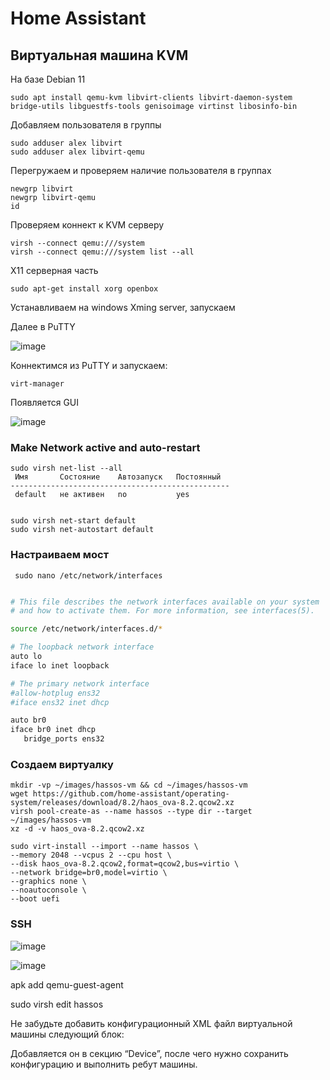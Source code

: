 # Home Assistant

## Виртуальная машина KVM

На базе Debian 11

```
sudo apt install qemu-kvm libvirt-clients libvirt-daemon-system bridge-utils libguestfs-tools genisoimage virtinst libosinfo-bin
```

Добавляем пользователя в группы
```
sudo adduser alex libvirt
sudo adduser alex libvirt-qemu
```

Перегружаем и проверяем наличие пользователя в группах
```
newgrp libvirt
newgrp libvirt-qemu
id
```

Проверяем коннект к KVM серверу
```
virsh --connect qemu:///system
virsh --connect qemu:///system list --all
```

X11 серверная часть
```
sudo apt-get install xorg openbox
```

Устанавливаем на windows Xming server, запускаем

Далее в PuTTY

![image](https://user-images.githubusercontent.com/13304485/176812289-9811ce94-f167-4565-94e0-64438bd94efd.png)

Коннектимся из PuTTY и запускаем:
```
virt-manager
```

Появляется GUI

![image](https://user-images.githubusercontent.com/13304485/176993391-0b46efa3-5be6-4ada-bce8-3ef5a3a53f81.png)

### Make Network active and auto-restart

```
sudo virsh net-list --all
 Имя       Состояние    Автозапуск   Постоянный
-------------------------------------------------
 default   не активен   no           yes


sudo virsh net-start default
sudo virsh net-autostart default
```

### Настраиваем мост
``` sudo nano /etc/network/interfaces```

```bash

# This file describes the network interfaces available on your system
# and how to activate them. For more information, see interfaces(5).

source /etc/network/interfaces.d/*

# The loopback network interface
auto lo
iface lo inet loopback

# The primary network interface
#allow-hotplug ens32
#iface ens32 inet dhcp

auto br0
iface br0 inet dhcp
   bridge_ports ens32

```

### Создаем виртуалку

```
mkdir -vp ~/images/hassos-vm && cd ~/images/hassos-vm
wget https://github.com/home-assistant/operating-system/releases/download/8.2/haos_ova-8.2.qcow2.xz
virsh pool-create-as --name hassos --type dir --target ~/images/hassos-vm
xz -d -v haos_ova-8.2.qcow2.xz
```

```
sudo virt-install --import --name hassos \
--memory 2048 --vcpus 2 --cpu host \
--disk haos_ova-8.2.qcow2,format=qcow2,bus=virtio \
--network bridge=br0,model=virtio \
--graphics none \
--noautoconsole \
--boot uefi
```

### SSH

![image](https://user-images.githubusercontent.com/13304485/177000877-e9fe1d8e-0dda-431d-9ab2-ed1e745d6af6.png)

![image](https://user-images.githubusercontent.com/13304485/177000951-747ee874-5a4e-418b-bd9e-30f4e7bce87b.png)

apk add qemu-guest-agent

sudo virsh edit hassos

Не забудьте добавить конфигурационный XML файл виртуальной машины следующий блок:

<channel type='unix'>

<target type='virtio' name='org.qemu.guest_agent.0'/>

</channel>
Добавляется он в секцию “Device”, после чего нужно сохранить конфигурацию и выполнить ребут машины.
